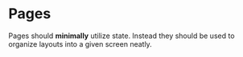 # Pages

Pages should **minimally** utilize state. Instead they should be used to organize layouts into a given screen neatly.